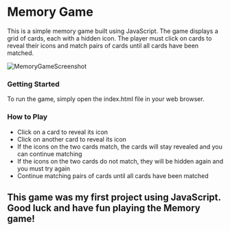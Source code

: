 # Memory Game

This is a simple memory game built using JavaScript. The game displays a grid of cards, each with a hidden icon. The player must click on cards to reveal their icons and match pairs of cards until all cards have been matched.

![MemoryGameScreenshot]([https://drive.google.com/file/d/1Hp90jlgDlhc3yyYbtbUvCreUqMbaN1OQ/view])

### Getting Started
To run the game, simply open the index.html file in your web browser.

### How to Play
- Click on a card to reveal its icon
- Click on another card to reveal its icon
- If the icons on the two cards match, the cards will stay revealed and you can continue matching
- If the icons on the two cards do not match, they will be hidden again and you must try again
- Continue matching pairs of cards until all cards have been matched

## This game was my first project using JavaScript. Good luck and have fun playing the Memory game!
